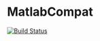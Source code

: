 # MatlabCompat

[![Build Status](https://travis-ci.org/ayakimovich/MatlabCompat.jl.svg?branch=master)](https://travis-ci.org/ayakimovich/MatlabCompat.jl)
